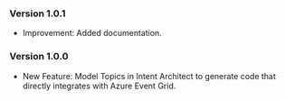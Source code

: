### Version 1.0.1

- Improvement: Added documentation.

### Version 1.0.0

- New Feature: Model Topics in Intent Architect to generate code that directly integrates with Azure Event Grid.